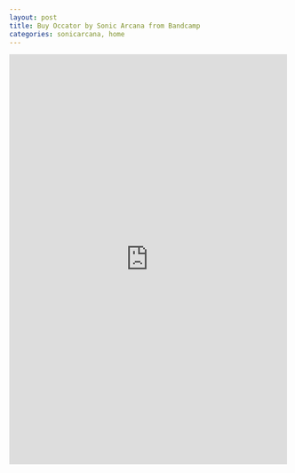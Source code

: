 ```yaml
---
layout: post
title: Buy Occator by Sonic Arcana from Bandcamp
categories: sonicarcana, home
---
```

<div class="bandcamp-container">
  <iframe style="border: 0; width: 500px; height: 738px;" src="https://bandcamp.com/EmbeddedPlayer/album=755602290/size=large/bgcol=ffffff/linkcol=0687f5/transparent=true/" seamless><a href="https://sonicarcana.bandcamp.com/album/occator">Occator by Sonic Arcana</a></iframe>
</div>